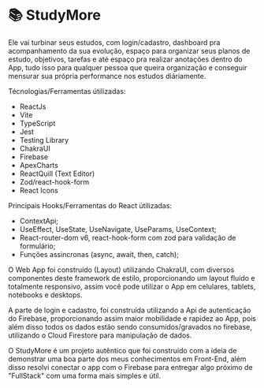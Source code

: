# 📚 StudyMore
Ele vai turbinar seus estudos, com login/cadastro, dashboard pra acompanhamento da sua evolução, espaço para organizar seus planos de estudo, objetivos, 
tarefas e até espaço pra realizar anotações dentro do App, tudo isso para qualquer pessoa que queira organização e conseguir mensurar sua própria performance nos estudos diáriamente.

Técnologias/Ferramentas útilizadas:
- ReactJs
- Vite
- TypeScript
- Jest
- Testing Library
- ChakraUI
- Firebase
- ApexCharts
- ReactQuill (Text Editor)
- Zod/react-hook-form
- React Icons

Principais Hooks/Ferramentas do React útilizadas:
- ContextApi;
- UseEffect, UseState, UseNavigate, UseParams, UseContext;
- React-router-dom v6, react-hook-form com zod para validação de formulário;
- Funções assincronas (async, await, then, catch);

O Web App foi construído (Layout) utilizando ChakraUI, com diversos componentes deste framework de estilo, 
proporcionando um layout fluído e totalmente responsivo, assim você pode utilizar o App em celulares, tablets, notebooks e desktops.

A parte de login e cadastro, foi construída utilizando a Api de autenticação do Firebase, proporcionando assim maior mobilidade e rapidez ao App, pois além disso
todos os dados estão sendo consumidos/gravados no firebase, utilizando o Cloud Firestore para manipulação de dados.

O StudyMore é um projeto autêntico que foi construído com a ideia de demonstrar uma boa parte dos meus conhecimentos em Front-End, 
além disso resolvi conectar o app com o Firebase para entregar algo próximo de "FullStack" com uma forma mais simples e útil.
